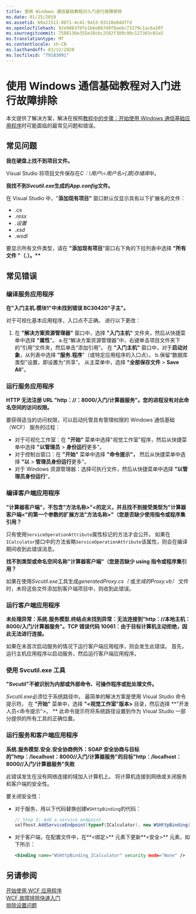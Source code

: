 ```yaml
---
title: 使用 Windows 通信基础教程对入门进行故障排除
ms.date: 01/25/2019
ms.assetid: 69a21511-0871-4c41-9a53-93110e84d7fd
ms.openlocfilehash: 92e986370fe1b6e067d9f8aebc73179c1ac6a20f
ms.sourcegitcommit: 7588136e355e10cbc2582f389c90c127363c02a5
ms.translationtype: MT
ms.contentlocale: zh-CN
ms.lasthandoff: 03/12/2020
ms.locfileid: "79183091"
---
```

# <a name="troubleshoot-the-get-started-with-windows-communication-foundation-tutorials"></a>使用 Windows 通信基础教程对入门进行故障排除

本文提供了解决方案，解决在按照[教程中的步骤：开始使用 Windows 通信基础应用程序](getting-started-tutorial.md)时可能面临的最常见问题和错误。
  
## <a name="common-problems"></a>常见问题

**我在硬盘上找不到项目文件。**

 Visual Studio 将项目文件保存在*C：\用户\\&lt;用户名&gt;[源]存储库*中。  

**我找不到*Svcutil.exe*生成的*App.config*文件。**

 在 Visual Studio 中，"**添加现有项目"** 窗口默认仅显示具有以下扩展名的文件：

- *.cs*
- *.resx*
- *.设置*
- *.xsd*
- *.wsdl*

要显示所有文件类型，请在 **"添加现有项目**"窗口右下角的下拉列表中选择 **"所有文件 "（.）。\*\***  
  
## <a name="common-errors"></a>常见错误

### <a name="compile-the-service-application"></a>编译服务应用程序

**在"入门主机.模块1"中未找到错误 BC30420"子主"。**

对于可视化基本应用程序，入口点不正确。 进行以下更改：

   1. 在 **"解决方案资源管理器"** 窗口中，选择 **"入门主机"** 文件夹，然后从快捷菜单中选择 **"属性**"。
    a.在“解决方案资源管理器”中，右键单击项目文件夹下的“引用”文件夹，然后单击“添加引用”。 在 **"入门主机"** 窗口中，对于**启动对象**，从列表中选择 **"服务.程序**"（或特定应用程序的入口点）。
    b.保留“数据库类型”设置，即设置为“共享”。 从主菜单中，选择 **"全部保存文件** > **Save All**"。

### <a name="run-the-service-application"></a>运行服务应用程序

**HTTP 无法注册 URL "http：\//：8000/入门/计算器服务"。您的进程没有对此命名空间的访问权限。**

 要获得适当的访问权限，可以启动托管具有管理权限的 Windows 通信基础 （WCF） 服务的过程：

- 对于可视化工作室：在 **"开始"** 菜单中选择"视觉工作室"程序，然后从快捷菜单中选择 **"以管理员** > **身份运行**更多"。
- 对于控制台窗口：在 **"开始"** 菜单中选择 **"命令提示"，** 然后从快捷菜单中选择 **"以** > **管理员身份运行**更多"。
- 对于 Windows 资源管理器：选择可执行文件，然后从快捷菜单中选择 **"以管理员身份运行**"。

### <a name="compile-the-client-application"></a>编译客户端应用程序

**"计算器客户端"，不包含"方法名称>"\<的定义，并且找不到接受类型为"计算器客户端\<"的第一个参数的扩展方法"方法名称>"（您是否缺少使用指令或程序集引用？**  

只有使用`ServiceOperationAttribute`属性标记的方法才会公开。 如果在`ICalculator`接口中的方法省略`ServiceOperationAttribute`该属性，则会在编译期间收到此错误消息。  

**找不到类型或命名空间名称"计算器客户端"（您是否缺少 using 指令或程序集引用？**

 如果在使用*Svcutil.exe*工具生成*generatedProxy.cs（* 或*生成的Proxy.vb）* 文件时，未将这些文件添加到客户端项目中，则收到此错误。  

### <a name="run-the-client-application"></a>运行客户端应用程序

**未处理异常：系统.服务模型.终结点未找到异常：无法连接到"http：/\/本地主机：8000/入门/计算器服务"。TCP 错误代码 10061：由于目标计算机主动拒绝，因此无法进行连接。**

如果在未首次启动服务的情况下运行客户端应用程序，则会发生此错误。 首先，运行主机应用程序以启动服务，然后运行客户端应用程序。

### <a name="use-the-svcutilexe-tool"></a>使用 Svcutil.exe 工具

**"Svcutil"不被识别为内部或外部命令、可操作程序或批处理文件。**

 *Svcutil.exe*必须位于系统路径中。 最简单的解决方案是使用 Visual Studio 命令提示符。 在 **"开始"** 菜单中，选择 **"\<视觉工作室"版本>** 目录，然后选择 **"开发人员\<命令提示">。 ** 此命令提示符将系统路径设置到作为 Visual Studio 一部分提供的所有工具的正确位置。  
  
### <a name="run-the-service-and-client-applications"></a>运行服务和客户端应用程序

**系统.服务模型.安全.安全协商例外：SOAP 安全协商与目标的"http：/localhost：8000/\/入门/计算器服务"的目标"http：/localhost：8000/\/入门/计算器服务"失败**  

此错误发生在没有网络连接的域加入计算机上。 将计算机连接到网络或关闭服务和客户端的安全性。

要关闭安全性：

- 对于服务，用以下代码替换创建`WSHttpBinding`的代码：  
  
    ```csharp
    // Step 3: Add a service endpoint.
    selfhost.AddServiceEndpoint(typeof(ICalculator), new WSHttpBinding(SecurityMode.None), "CalculatorService");  
    ```

- 对于客户端，在配置文件中，在**\<绑定>** 元素下更新**\<安全>** 元素，如下所示：  
  
    ```xml
    <binding name="WSHttpBinding_ICalculator" security mode="None" />
    ```  

## <a name="see-also"></a>另请参阅  
 [开始使用 WCF 应用程序](getting-started-tutorial.md)  
 [WCF 故障排除快速入门](wcf-troubleshooting-quickstart.md)  
 [排除设置问题](troubleshooting-setup-issues.md)
